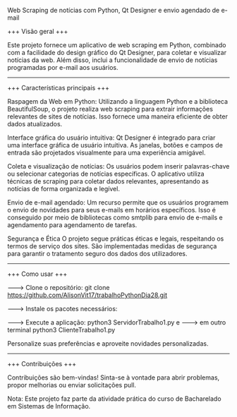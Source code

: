 Web Scraping de notícias com Python, Qt Designer e envio agendado de e-mail

+++ Visão geral +++

Este projeto fornece um aplicativo de web scraping em Python, combinado com a facilidade do design gráfico do Qt Designer, para coletar e visualizar notícias da web. Além disso, inclui a funcionalidade de envio de notícias programadas por e-mail aos usuários.

------------------------------------------------------------------------------------------------------------------------------------------------------------------------------------------------


+++ Características principais +++

Raspagem da Web em Python:
Utilizando a linguagem Python e a biblioteca BeautifulSoup, o projeto realiza web scraping para extrair informações relevantes de sites de notícias. Isso fornece uma maneira eficiente de obter dados atualizados.

Interface gráfica do usuário intuitiva:
Qt Designer é integrado para criar uma interface gráfica de usuário intuitiva. As janelas, botões e campos de entrada são projetados visualmente para uma experiência amigável.

Coleta e visualização de notícias:
Os usuários podem inserir palavras-chave ou selecionar categorias de notícias específicas. O aplicativo utiliza técnicas de scraping para coletar dados relevantes, apresentando as notícias de forma organizada e legível.

Envio de e-mail agendado:
Um recurso permite que os usuários programem o envio de novidades para seus e-mails em horários específicos. Isso é conseguido por meio de bibliotecas como smtplib para envio de e-mails e agendamento para agendamento de tarefas.

Segurança e Ética
O projeto segue práticas éticas e legais, respeitando os termos de serviço dos sites. São implementadas medidas de segurança para garantir o tratamento seguro dos dados dos utilizadores.

------------------------------------------------------------------------------------------------------------------------------------------------------------------------------------------------


+++ Como usar +++

---> Clone o repositório: git clone https://github.com/AlisonVit17/trabalhoPythonDia28.git

---> Instale os pacotes necessários: 

---> Execute a aplicação: python3 ServidorTrabalho1.py e
---> em outro terminal python3 ClienteTrabalho1.py

Personalize suas preferências e aproveite novidades personalizadas.



------------------------------------------------------------------------------------------------------------------------------------------------------------------------------------------------


+++ Contribuições +++

Contribuições são bem-vindas! Sinta-se à vontade para abrir problemas, propor melhorias ou enviar solicitações pull.

Nota: Este projeto faz parte da atividade prática do curso de Bacharelado em Sistemas de Informação.

